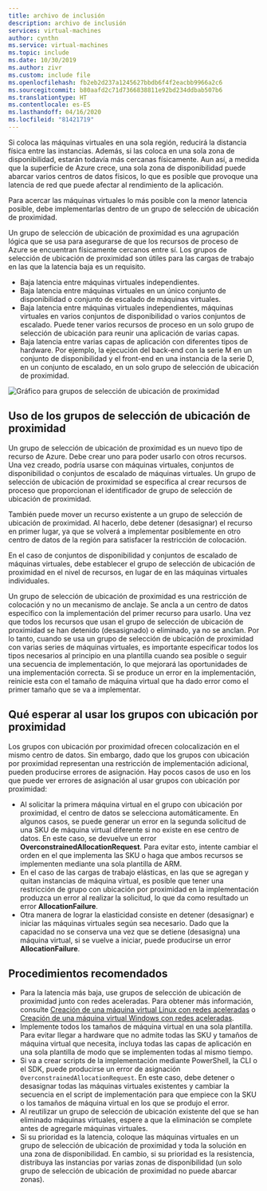 ```yaml
---
title: archivo de inclusión
description: archivo de inclusión
services: virtual-machines
author: cynthn
ms.service: virtual-machines
ms.topic: include
ms.date: 10/30/2019
ms.author: zivr
ms.custom: include file
ms.openlocfilehash: fb2eb2d237a1245627bbdb6f4f2eacbb9966a2c6
ms.sourcegitcommit: b80aafd2c71d7366838811e92bd234ddbab507b6
ms.translationtype: HT
ms.contentlocale: es-ES
ms.lasthandoff: 04/16/2020
ms.locfileid: "81421719"
---
```

Si coloca las máquinas virtuales en una sola región, reducirá la distancia física entre las instancias. Además, si las coloca en una sola zona de disponibilidad, estarán todavía más cercanas físicamente. Aun así, a medida que la superficie de Azure crece, una sola zona de disponibilidad puede abarcar varios centros de datos físicos, lo que es posible que provoque una latencia de red que puede afectar al rendimiento de la aplicación. 

Para acercar las máquinas virtuales lo más posible con la menor latencia posible, debe implementarlas dentro de un grupo de selección de ubicación de proximidad.

Un grupo de selección de ubicación de proximidad es una agrupación lógica que se usa para asegurarse de que los recursos de proceso de Azure se encuentran físicamente cercanos entre sí. Los grupos de selección de ubicación de proximidad son útiles para las cargas de trabajo en las que la latencia baja es un requisito.


- Baja latencia entre máquinas virtuales independientes.
- Baja latencia entre máquinas virtuales en un único conjunto de disponibilidad o conjunto de escalado de máquinas virtuales. 
- Baja latencia entre máquinas virtuales independientes, máquinas virtuales en varios conjuntos de disponibilidad o varios conjuntos de escalado. Puede tener varios recursos de proceso en un solo grupo de selección de ubicación para reunir una aplicación de varias capas. 
- Baja latencia entre varias capas de aplicación con diferentes tipos de hardware. Por ejemplo, la ejecución del back-end con la serie M en un conjunto de disponibilidad y el front-end en una instancia de la serie D, en un conjunto de escalado, en un solo grupo de selección de ubicación de proximidad.


![Gráfico para grupos de selección de ubicación de proximidad](./media/virtual-machines-common-ppg/ppg.png)

## <a name="using-proximity-placement-groups"></a>Uso de los grupos de selección de ubicación de proximidad 

Un grupo de selección de ubicación de proximidad es un nuevo tipo de recurso de Azure. Debe crear uno para poder usarlo con otros recursos. Una vez creado, podría usarse con máquinas virtuales, conjuntos de disponibilidad o conjuntos de escalado de máquinas virtuales. Un grupo de selección de ubicación de proximidad se especifica al crear recursos de proceso que proporcionan el identificador de grupo de selección de ubicación de proximidad. 

También puede mover un recurso existente a un grupo de selección de ubicación de proximidad. Al hacerlo, debe detener (desasignar) el recurso en primer lugar, ya que se volverá a implementar posiblemente en otro centro de datos de la región para satisfacer la restricción de colocación. 

En el caso de conjuntos de disponibilidad y conjuntos de escalado de máquinas virtuales, debe establecer el grupo de selección de ubicación de proximidad en el nivel de recursos, en lugar de en las máquinas virtuales individuales. 

Un grupo de selección de ubicación de proximidad es una restricción de colocación y no un mecanismo de anclaje. Se ancla a un centro de datos específico con la implementación del primer recurso para usarlo. Una vez que todos los recursos que usan el grupo de selección de ubicación de proximidad se han detenido (desasignado) o eliminado, ya no se anclan. Por lo tanto, cuando se usa un grupo de selección de ubicación de proximidad con varias series de máquinas virtuales, es importante especificar todos los tipos necesarios al principio en una plantilla cuando sea posible o seguir una secuencia de implementación, lo que mejorará las oportunidades de una implementación correcta. Si se produce un error en la implementación, reinicie esta con el tamaño de máquina virtual que ha dado error como el primer tamaño que se va a implementar.

## <a name="what-to-expect-when-using-proximity-placement-groups"></a>Qué esperar al usar los grupos con ubicación por proximidad 
Los grupos con ubicación por proximidad ofrecen colocalización en el mismo centro de datos. Sin embargo, dado que los grupos con ubicación por proximidad representan una restricción de implementación adicional, pueden producirse errores de asignación. Hay pocos casos de uso en los que puede ver errores de asignación al usar grupos con ubicación por proximidad:

- Al solicitar la primera máquina virtual en el grupo con ubicación por proximidad, el centro de datos se selecciona automáticamente. En algunos casos, se puede generar un error en la segunda solicitud de una SKU de máquina virtual diferente si no existe en ese centro de datos. En este caso, se devuelve un error **OverconstrainedAllocationRequest**. Para evitar esto, intente cambiar el orden en el que implementa las SKU o haga que ambos recursos se implementen mediante una sola plantilla de ARM.
-   En el caso de las cargas de trabajo elásticas, en las que se agregan y quitan instancias de máquina virtual, es posible que tener una restricción de grupo con ubicación por proximidad en la implementación produzca un error al realizar la solicitud, lo que da como resultado un error **AllocationFailure**. 
- Otra manera de lograr la elasticidad consiste en detener (desasignar) e iniciar las máquinas virtuales según sea necesario. Dado que la capacidad no se conserva una vez que se detiene (desasigna) una máquina virtual, si se vuelve a iniciar, puede producirse un error **AllocationFailure**.


## <a name="best-practices"></a>Procedimientos recomendados 
- Para la latencia más baja, use grupos de selección de ubicación de proximidad junto con redes aceleradas. Para obtener más información, consulte [Creación de una máquina virtual Linux con redes aceleradas](https://docs.microsoft.com/azure/virtual-network/create-vm-accelerated-networking-cli?toc=%2fazure%2fvirtual-machines%2flinux%2ftoc.json) o [Creación de una máquina virtual Windows con redes aceleradas](/azure/virtual-network/create-vm-accelerated-networking-powershell?toc=%2fazure%2fvirtual-machines%2fwindows%2ftoc.json).
- Implemente todos los tamaños de máquina virtual en una sola plantilla. Para evitar llegar a hardware que no admite todas las SKU y tamaños de máquina virtual que necesita, incluya todas las capas de aplicación en una sola plantilla de modo que se implementen todas al mismo tiempo.
- Si va a crear scripts de la implementación mediante PowerShell, la CLI o el SDK, puede producirse un error de asignación `OverconstrainedAllocationRequest`. En este caso, debe detener o desasignar todas las máquinas virtuales existentes y cambiar la secuencia en el script de implementación para que empiece con la SKU o los tamaños de máquina virtual en los que se produjo el error. 
- Al reutilizar un grupo de selección de ubicación existente del que se han eliminado máquinas virtuales, espere a que la eliminación se complete antes de agregarle máquinas virtuales.
- Si su prioridad es la latencia, coloque las máquinas virtuales en un grupo de selección de ubicación de proximidad y toda la solución en una zona de disponibilidad. En cambio, si su prioridad es la resistencia, distribuya las instancias por varias zonas de disponibilidad (un solo grupo de selección de ubicación de proximidad no puede abarcar zonas).
